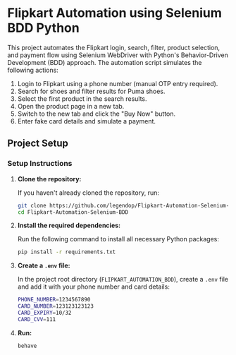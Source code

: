 # Flipkart Automation using Selenium BDD Python

This project automates the Flipkart login, search, filter, product selection, and payment flow using Selenium WebDriver with Python's Behavior-Driven Development (BDD) approach. The automation script simulates the following actions:

1. Login to Flipkart using a phone number (manual OTP entry required).
2. Search for shoes and filter results for Puma shoes.
3. Select the first product in the search results.
4. Open the product page in a new tab.
5. Switch to the new tab and click the "Buy Now" button.
6. Enter fake card details and simulate a payment.

## Project Setup

### Setup Instructions

1. **Clone the repository:**

    If you haven't already cloned the repository, run:

    ```bash
    git clone https://github.com/legendop/Flipkart-Automation-Selenium-BDD.git
    cd Flipkart-Automation-Selenium-BDD
    ```

2. **Install the required dependencies:**

    Run the following command to install all necessary Python packages:

    ```bash
    pip install -r requirements.txt
    ```

3. **Create a `.env` file:**

    In the project root directory (`FLIPKART_AUTOMATION_BDD`), create a `.env` file and add it with your phone number and card details:

    ```bash
    PHONE_NUMBER=1234567890
    CARD_NUMBER=123123123123
    CARD_EXPIRY=10/32
    CARD_CVV=111
    ```

4. **Run:**


    ```bash
    behave
    ```